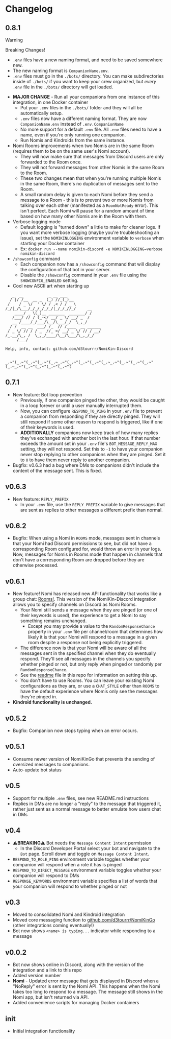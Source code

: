 # Changelog

## 0.8.1

> [!WARNING]
> Breaking Changes!
> 
> * `.env` files have a new naming format, and need to be saved somewhere new.
> * The new naming format is `CompanionName.env`.
> * `.env` files must go in the `./bots/` directory. You can make subdirectories inside of `./bots/` if you want to keep your crew organized, but *every* `.env` file in the `./bots/` directory will get loaded.

* **MAJOR CHANGE** - Run all your companions from one instance of this integration, in one Docker container
  * Put your `.env` files in the `./bots/` folder and they will all be automatically setup.
  * `.env` files now have a different naming format. They are now `CompanionName.env` instead of `.env.CompanionName`
  * No more support for a default `.env` file. All `.env` files need to have a name, even if you're only running one companion.
  * Run Nomis and Kindroids from the same instance.
* Nomi Rooms improvements when two Nomis are in the same Room (requires them to be on the same user's Nomi account).
  * They will now make sure that messages from Discord users are only forwarded to the Room once.
  * They will not forward messages from other Nomis in the same Room to the Room.
  * These two changes mean that when you're running multiple Nomis in the same Room, there's no duplication of messages sent to the Room.
  * A small random delay is given to each Nomi before they send a message to a Room - this is to prevent two or more Nomis from talking over each other (manifested as a `RoomNotReady` error). This isn't perfect. Each Nomi will pause for a random amount of time based on how many other Nomis are in the Room with them.
* Verbose logging mode
  * Default logging is "turned down" a little to make for cleaner logs. If you want more verbose logging (maybe you're troubleshooting an issue), set the `NOMIKINLOGGING` environment variable to `verbose` when starting your Docker container
  * Ex: `docker run --name nomikin-discord -e NOMIKINLOGGING=verbose nomikin-discord`
* `/showconfig` command
  * Each companion now has a `/showconfig` command that will display the configuration of that bot in your server.
  * Disable the `/showconfig` command in your `.env` file using the `SHOWCONFIG_ENABLED` setting.
* Cool new ASCII art when starting up

```
   _  __           _ __ ___
  / |/ /__  __ _  (_) //_(_)__
 /    / _ \/  ' \/ / ,< / / _ \
/_/|_/\___/_/_/_/_/_/|_/_/_//_/     __
    ____/ _ \(_)__ _______  _______/ /
   /___/ // / (_-</ __/ _ \/ __/ _  /
   __ /____/_/___/\__/\___/_/  \_,_/
  / /  __ __  ___/ /_  // /____  __ ______
 / _ \/ // / / _  //_ </ __/ _ \/ // / __/
/_.__/\_, /  \_,_/____/\__/\___/\_,_/_/
     /___/

Help, info, contact: github.com/d3tourrr/NomiKin-Discord


_.~"(_.~"(_.~"(_.~"(_.~_.~"(_.~"(_.~"(_.~"(_.~_.~"(_.~"(_.~"(_.~"(_.~_.~"(_.~"(_.~"(_.~"(_.~"(
```

## 0.7.1

* New feature: Bot loop prevention
  * Previously, if one companion pinged the other, they would be caught in a loop forever or until a user manually interrupted them.
  * Now, you can configure `RESPOND_TO_PING` in your `.env` file to prevent a companion from responding if they are directly pinged. They will still respond if some other reason to respond is triggered, like if one of their keywords is used.
  * **ADDITIONALLY** companions now keep track of how many replies they've exchanged with another bot in the last hour. If that number exceeds the amount set in your `.env` file's `BOT_MESSAGE_REPLY_MAX` setting, they will not respond. Set this to `-1` to have your companion never stop replying to other companions when they are pinged. Set it to `0` to have them never reply to another companion.
* Bugfix: v0.6.3 had a bug where DMs to companions didn't include the content of the message sent. This is fixed.

## v0.6.3

* New feature: `REPLY_PREFIX`
  * In your `.env` file, use the `REPLY_PREFIX` variable to give messages that are sent as replies to other messages a different prefix than normal.

## v0.6.2

* Bugfix: When using a Nomi in `ROOMS` mode, messages sent in channels that your Nomi had Discord permissions to see, but did not have a corresponding Room configured for, would throw an error in your logs. Now, messages for Nomis in Rooms mode that happen in channels that don't have a corresponding Room are dropped before they are otherwise processed.

## v0.6.1

* New feature! Nomi has released new API functionality that works like a group chat: [Rooms!](https://api.nomi.ai/docs/). This version of the NomiKin-Discord integration allows you to specify channels on Discord as Nomi Rooms.
  * Your Nomi still sends a message when they are pinged (or one of their keywords is used), the experience to get a Nomi to say something remains unchanged.
    * Except you may provide a value to the `RandomResponseChance` property in your `.env` file per channel/room that determines how likely it is that your Nomi will respond to a message in a given room despite a response not being explicitly triggered.
  * The difference now is that your Nomi will be aware of all the messages sent in the specified channel when they do eventually respond. They'll see all messages in the channels you specify whether pinged or not, but only reply when pinged or randomly per `RandomResponseChance`.
  * See the [readme](./README.md) file in this repo for information on setting this up.
  * You don't have to use Rooms. You can leave your existing Nomi configurations as they are, or use a `CHAT_STYLE` other than `ROOMS` to have the default experience where Nomis only see the messages they're pinged in.
* **Kindroid functionality is unchanged.**

## v0.5.2

* Bugfix: Companion now stops typing when an error occurs.

## v0.5.1

* Consume newer version of NomiKinGo that prevents the sending of oversized messages to companions.
* Auto-update bot status

## v0.5

* Support for multiple `.env` files, see new README.md instructions
* Replies in DMs are no longer a "reply" to the message that triggered it, rather just sent as a normal message to better emulate how users chat in DMs

## v0.4

* **⚠️BREAKING⚠️** Bot needs the `Message Content Intent` permission
  * In the Discord Developer Portal select your bot and navigate to the `Bot` page. Scroll down and toggle on `Message Content Intent`.
* `RESPOND_TO_ROLE_PING` environment variable toggles whether your companion will respond when a role it has is pinged
* `RESPOND_TO_DIRECT_MESSAGE` environment variable toggles whether your companion will respond to DMs
* `RESPONSE_KEYWORDS` environment variable specifies a list of words that your companion will respond to whether pinged or not

## v0.3

* Moved to consolidated Nomi and Kindroid integration
* Moved core messaging function to [github.com/d3tourrr/NomiKinGo](https://github.com/d3tourrr/NomiKinGo) (other integrations coming eventually!)
* Bot now shows `<name> is typing...` indicator while responding to a message

## v0.0.2

* Bot now shows online in Discord, along with the version of the integration and a link to this repo
* Added version number
* **Nomi** - Updated error message that gets displayed in Discord when a "NoReply" error is sent by the Nomi API. This happens when the Nomi takes too long to respond to a message. The message still shows in the Nomi app, but isn't returned via API.
* Added convenience scripts for managing Docker containers

## init

* Initial integration functionality
